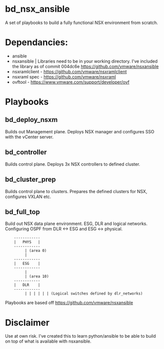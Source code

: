 # bd_nsx_ansible
A set of playbooks to build a fully functional NSX environment from scratch.
# Dependancies:
- ansible
- nsxansible | Libraries need to be in your working directory. I've included the library as of commit 004dc6e https://github.com/vmware/nsxansible
- nsxramlclient - https://github.com/vmware/nsxramlclient
- nsxraml spec - https://github.com/vmware/nsxraml
- ovftool - https://www.vmware.com/support/developer/ovf

# Playbooks

## bd_deploy_nsxm
Builds out Management plane. Deploys NSX manager and configures SSO with the vCenter server.

## bd_controller
Builds control plane. Deploys 3x NSX controllers to defined cluster.

## bd_cluster_prep
Builds control plane to clusters. Prepares the defined clusters for NSX, configures VXLAN etc.

## bd_full_top
Build out NSX data plane environment. ESG, DLR and logical networks. Configuring OSPF from DLR <-> ESG and ESG <-> physical.

		------------
		|   PHYS   |
		------------
		     | (area 0)
		     |
		------------
		|   ESG    |
		------------
		     |
		     | (area 10)
		------------
		|   DLR    |
		------------
             | | | | | | (Logical switches defined by dlr_networks)



Playbooks are based off https://github.com/vmware/nsxansible


# Disclaimer
Use at own risk. I've created this to learn python/ansible to be able to build on top of what is available with nsxansible.
